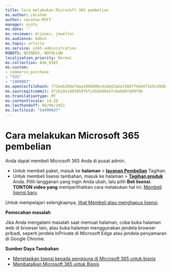 ```yaml
---
title: Cara melakukan Microsoft 365 pembelian
ms.author: cmcatee
author: cmcatee-MSFT
manager: scotv
ms.date: ''
ms.reviewer: drjones, jmueller
ms.audience: Admin
ms.topic: article
ms.service: o365-administration
ROBOTS: NOINDEX, NOFOLLOW
localization_priority: Normal
ms.collection: Adm_O365
ms.custom:
- commerce_purchase
- "531"
- "1400007"
ms.openlocfilehash: 772eeb20defdaa190b000cdcbbd3abe150dff4de971b5cd9d676f261880776a9
ms.sourcegitcommit: d71b18e1403859fbfc45ddd9a57c8ab68f4d9f96
ms.translationtype: MT
ms.contentlocale: id-ID
ms.lasthandoff: 08/06/2021
ms.locfileid: "54499037"
---
```

# <a name="how-to-make-a-microsoft-365-purchase"></a>Cara melakukan Microsoft 365 pembelian

Anda dapat membeli Microsoft 365 Anda di pusat admin.
  
- Untuk membeli paket, masuk ke **halaman** \> **[layanan Pembelian](https://go.microsoft.com/fwlink/p/?linkid=868433)** Tagihan.
- Untuk membeli lisensi tambahan,  masuk ke halaman \> **[Tagihan produk](https://go.microsoft.com/fwlink/p/?linkid=842054)** Anda. Pilih langganan yang ingin Anda ubah, lalu pilih **Beli lisensi**.\
**TONTON video yang** memperlihatkan cara melakukan hal ini: [Membeli lisensi baru](https://go.microsoft.com/fwlink/p/?linkid=2154857)
  
Untuk mempelajari selengkapnya, [lihat Membeli atau menghapus lisensi](/microsoft-365/commerce/licenses/buy-licenses).

**Pemecahan masalah**

Jika Anda mengalami masalah saat memuat halaman, coba buka halaman web di browser lain, atau buka halaman menggunakan jendela browser pribadi, seperti jendela InPrivate di Microsoft Edge atau jendela penyamaran di Google Chrome.

**Sumber Daya Tambahan**
  
- [Menetapkan lisensi kepada pengguna di Microsoft 365 untuk bisnis](/microsoft-365/admin/add-users/add-users)
- [Membatalkan Microsoft 365 untuk Bisnis](/microsoft-365/commerce/subscriptions/cancel-your-subscription)